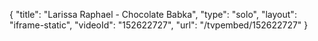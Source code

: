 {
    "title": "Larissa Raphael - Chocolate Babka",
    "type": "solo",
    "layout": "iframe-static",
    "videoId": "152622727",
    "url": "\/tvpembed\/152622727"
}